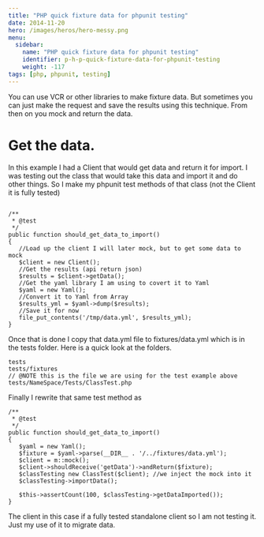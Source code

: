```yaml
---
title: "PHP quick fixture data for phpunit testing"
date: 2014-11-20
hero: /images/heros/hero-messy.png
menu:
  sidebar:
    name: "PHP quick fixture data for phpunit testing"
    identifier: p-h-p-quick-fixture-data-for-phpunit-testing
    weight: -117
tags: [php, phpunit, testing]
---
```


You can use VCR or other libraries to make fixture data. But sometimes you can just make the request and save the results using this technique. From then on you mock and return the data.

# Get the data.

In this example I had a Client that would get data and return it for import. I was testing out the class that would take this data and import it and do other things.  So I make my phpunit test methods of that class (not the Client it is fully tested)

~~~

/**
 * @test
 */
public function should_get_data_to_import()
{
   //Load up the client I will later mock, but to get some data to mock
   $client = new Client();
   //Get the results (api return json)
   $results = $client->getData();
   //Get the yaml library I am using to covert it to Yaml
   $yaml = new Yaml();
   //Convert it to Yaml from Array
   $results_yml = $yaml->dump($results);
   //Save it for now
   file_put_contents('/tmp/data.yml', $results_yml);
}

~~~

Once that is done I copy that data.yml file to fixtures/data.yml which is in the tests folder. Here is a quick look at the folders.

~~~
tests
tests/fixtures
// @NOTE this is the file we are using for the test example above
tests/NameSpace/Tests/ClassTest.php 
~~~

Finally I rewrite that same test method as 

~~~
/**
 * @test
 */
public function should_get_data_to_import()
{
   $yaml = new Yaml();
   $fixture = $yaml->parse(__DIR__ . '/../fixtures/data.yml');
   $client = m::mock();
   $client->shouldReceive('getData')->andReturn($fixture);
   $classTesting new ClassTest($client); //we inject the mock into it
   $classTesting->importData();

   $this->assertCount(100, $classTesting->getDataImported()); 
}
~~~

The client in this case if a fully tested standalone client so I am not testing it. Just my use of it to migrate data.